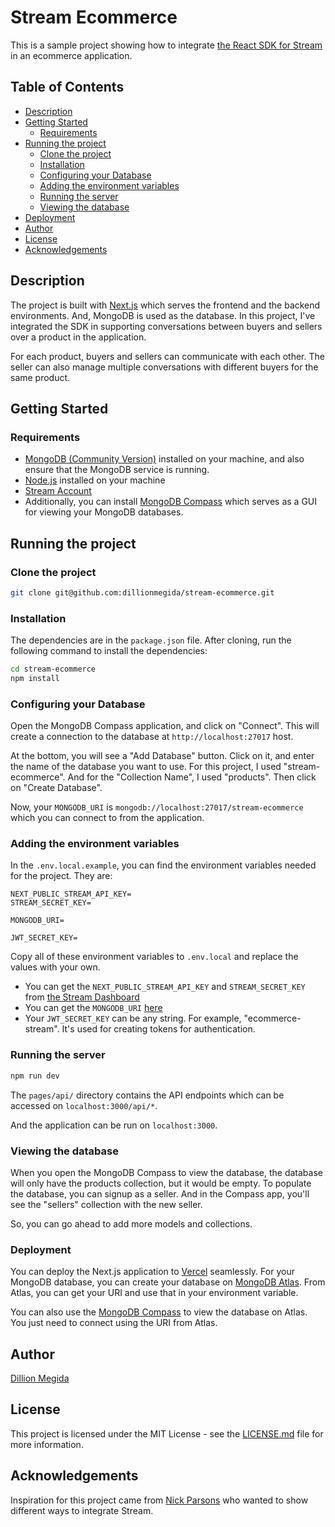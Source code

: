 # Stream Ecommerce

This is a sample project showing how to integrate [the React SDK for Stream](https://github.com/dillionmegida/stream-ecommerce) in an ecommerce application.

## Table of Contents

- [Description](#description)
- [Getting Started](#getting-started)
  - [Requirements](#requirements)
- [Running the project](#running-the-project)
  - [Clone the project](#clone-the-project)
  - [Installation](#installation)
  - [Configuring your Database](#configuring-your-database)
  - [Adding the environment variables](#adding-the-environment-variables)
  - [Running the server](#running-the-server)
  - [Viewing the database](#viewing-the-database)
- [Deployment](#deployment)
- [Author](#author)
- [License](#license)
- [Acknowledgements](#acknowledgements)

## Description

The project is built with [Next.js](https://nextjs.org/) which serves the frontend and the backend environments. And, MongoDB is used as the database. In this project, I've integrated the SDK in supporting conversations between buyers and sellers over a product in the application.

For each product, buyers and sellers can communicate with each other. The seller can also manage multiple conversations with different buyers for the same product.

## Getting Started

### Requirements

- [MongoDB (Community Version)](https://docs.mongodb.com/manual/administration/install-community/) installed on your machine, and also ensure that the MongoDB service is running.
- [Node.js](https://nodejs.org/en/) installed on your machine
- [Stream Account](https://getstream.io/try-for-free/)
- Additionally, you can install [MongoDB Compass](https://www.mongodb.com/try/download/compass) which serves as a GUI for viewing your MongoDB databases.

## Running the project

### Clone the project

```bash
git clone git@github.com:dillionmegida/stream-ecommerce.git
```

### Installation

The dependencies are in the `package.json` file. After cloning, run the following command to install the dependencies:

```bash
cd stream-ecommerce
npm install
```

### Configuring your Database

Open the MongoDB Compass application, and click on "Connect". This will create a connection to the database at `http://localhost:27017` host.

At the bottom, you will see a "Add Database" button. Click on it, and enter the name of the database you want to use. For this project, I used "stream-ecommerce". And for the "Collection Name", I used "products". Then click on "Create Database".

Now, your `MONGODB_URI` is `mongodb://localhost:27017/stream-ecommerce` which you can connect to from the application.

### Adding the environment variables

In the `.env.local.example`, you can find the environment variables needed for the project. They are:

```env
NEXT_PUBLIC_STREAM_API_KEY=
STREAM_SECRET_KEY=

MONGODB_URI=

JWT_SECRET_KEY=
```

Copy all of these environment variables to `.env.local` and replace the values with your own.

- You can get the `NEXT_PUBLIC_STREAM_API_KEY` and `STREAM_SECRET_KEY` from [the Stream Dashboard](https://dashboard.getstream.io/dashboard)
- You can get the `MONGODB_URI` [here](https://github.com/dillionmegida/stream-ecommerce#configuring-your-database)
- Your `JWT_SECRET_KEY` can be any string. For example, "ecommerce-stream". It's used for creating tokens for authentication.

### Running the server

```bash
npm run dev
```

The `pages/api/` directory contains the API endpoints which can be accessed on `localhost:3000/api/*`.

And the application can be run on `localhost:3000`.

### Viewing the database

When you open the MongoDB Compass to view the database, the database will only have the products collection, but it would be empty. To populate the database, you can signup as a seller. And in the Compass app, you'll see the "sellers" collection with the new seller.

So, you can go ahead to add more models and collections.

### Deployment

You can deploy the Next.js application to [Vercel](https://nextjs.org/docs/deployment) seamlessly. For your MongoDB database, you can create your database on [MongoDB Atlas](https://www.mongodb.com/cloud/atlas/). From Atlas, you can get your URI and use that in your environment variable.

You can also use the [MongoDB Compass](https://www.mongodb.com/try/download/compass) to view the database on Atlas. You just need to connect using the URI from Atlas.

## Author

[Dillion Megida](https://github.com/dillionmegida)

## License

This project is licensed under the MIT License - see the [LICENSE.md](LICENSE.md) file for more information.

## Acknowledgements

Inspiration for this project came from [Nick Parsons](https://twitter.com/nickparsons) who wanted to show different ways to integrate Stream.
